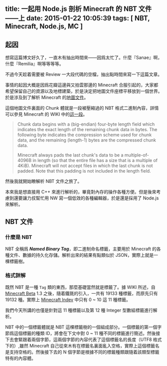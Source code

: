 title: 一起用 Node.js 剖析 Minecraft 的 NBT 文件——上
date: 2015-01-22 10:05:39
tags: [ NBT, Minecraft, Node.js, MC ]
---

## 起因

想寫這篇博文好久了，一直木有抽出時間來——因爲太忙了。什麼『Sanae』啊，什麼『Remilia』啊等等等等。

不過今天趁着需要被 Review 一大段代碼的空檔，抽出點時間來寫一下這篇文章。

事情的起因大概是因爲花瓣這邊與又拍雲那邊的 Minecraft 合服引起的，大家都希望保留自己的資源以及地標建築，於是決定把地圖文件座標平移放到一個世界。於是涉及到了解析 Minecraft 的[地圖文件](https://github.com/XadillaX/mcregion)。

這個地圖文件裏面的 Chunk 體就是一段被壓縮過的 NBT 格式二進制內容，詳情可以參見 Minecraft 的 WIKI 中的[這一段](http://minecraft.gamepedia.com/Region_file_format#Chunk_Data)。

> Chunk data begins with a (big-endian) four-byte length field which indicates the exact length of the remaining chunk data in bytes. The following byte indicates the compression scheme used for chunk data, and the remaining (length-1) bytes are the compressed chunk data.
>
> Minecraft always pads the last chunk's data to be a multiple-of-4096B in length (so that the entire file has a size that is a multiple of 4KiB). Minecraft will not accept files in which the last chunk is not padded. Note that this padding is not included in the length field.

然後我就開始瞭解析 NBT 文件之旅了。

本來我是想直接用 C++ 來進行解析的，畢竟對內存的操作各種方便。但是後來考慮到還要讓力叔幫忙用 NW 寫一個低效的各種編輯器，於是還是採用了 Node.js 來解析。

## NBT 文件

### 什麼是 NBT

NBT 全稱爲 ***Named Binary Tag***，即二進制命名標籤，主要用於 Minecraft 的各種文件、數據的持久化存儲。解析出來的結果有點類似於 JSON，實際上就是一棵標籤樹。

### 格式詳解

既然 NBT 是一種 `Tag` 類的東西，那麼基礎當然就是標籤了。據 WIKI 所述，自 [Minecraft Beta](http://minecraft.gamepedia.com/Minecraft_Beta) 1.3 之後，隨着鐵氈的引入，一共有 19133 種標籤，而原先只有 19132 種。實際上 [Minecraft Indev](http://minecraft.gamepedia.com/Minecraft_Indev) 中只有 0 ~ 10 這 11 種標籤。

我們今天所講的也僅是針對這 11 種標籤以及第 12 種 Integer 型數組標籤進行解析。

NBT 中的一個標籤體就是 NBT 這棵標籤樹的一個組成部分。一個標籤的第一個字節爲這個標籤的種類 ID，將會在下文中對 0 ~ 11 種不同的標籤進行簡述。然後接下去會緊跟着兩個字節，這兩個字節的內容代表了這個標籤名的長度（UTF8 格式下的）,雖然 Minecraft 自己從來木有在標籤名裏面亂入空格，實際上這個標籤名是支持空格的。然後接下去的 N 個字節是根據不同的標籤種類跟隨着該類型標籤特有的內容體。
